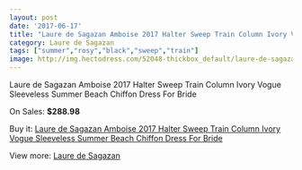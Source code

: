 ```yaml
---
layout: post
date: '2017-06-17'
title: "Laure de Sagazan Amboise 2017 Halter Sweep Train Column Ivory Vogue Sleeveless Summer Beach Chiffon Dress For Bride"
category: Laure de Sagazan
tags: ["summer","rosy","black","sweep","train"]
image: http://img.hectodress.com/52048-thickbox_default/laure-de-sagazan-amboise-2017-halter-sweep-train-column-ivory-vogue-sleeveless-summer-beach-chiffon-dress-for-bride.jpg
---
```

Laure de Sagazan Amboise 2017 Halter Sweep Train Column Ivory Vogue Sleeveless Summer Beach Chiffon Dress For Bride

On Sales: **$288.98**
<a href="https://www.hectodress.com/laure-de-sagazan/16425-laure-de-sagazan-amboise-2017-halter-sweep-train-column-ivory-vogue-sleeveless-summer-beach-chiffon-dress-for-bride.html"><amp-img layout="responsive" width="600" height="600" src="//img.hectodress.com/52048-thickbox_default/laure-de-sagazan-amboise-2017-halter-sweep-train-column-ivory-vogue-sleeveless-summer-beach-chiffon-dress-for-bride.jpg" alt="Laure de Sagazan Amboise 2017 Halter Sweep Train Column Ivory Vogue Sleeveless Summer Beach Chiffon Dress For Bride 0" /></a>
<a href="https://www.hectodress.com/laure-de-sagazan/16425-laure-de-sagazan-amboise-2017-halter-sweep-train-column-ivory-vogue-sleeveless-summer-beach-chiffon-dress-for-bride.html"><amp-img layout="responsive" width="600" height="600" src="//img.hectodress.com/52052-thickbox_default/laure-de-sagazan-amboise-2017-halter-sweep-train-column-ivory-vogue-sleeveless-summer-beach-chiffon-dress-for-bride.jpg" alt="Laure de Sagazan Amboise 2017 Halter Sweep Train Column Ivory Vogue Sleeveless Summer Beach Chiffon Dress For Bride 1" /></a>
<a href="https://www.hectodress.com/laure-de-sagazan/16425-laure-de-sagazan-amboise-2017-halter-sweep-train-column-ivory-vogue-sleeveless-summer-beach-chiffon-dress-for-bride.html"><amp-img layout="responsive" width="600" height="600" src="//img.hectodress.com/52051-thickbox_default/laure-de-sagazan-amboise-2017-halter-sweep-train-column-ivory-vogue-sleeveless-summer-beach-chiffon-dress-for-bride.jpg" alt="Laure de Sagazan Amboise 2017 Halter Sweep Train Column Ivory Vogue Sleeveless Summer Beach Chiffon Dress For Bride 2" /></a>
<a href="https://www.hectodress.com/laure-de-sagazan/16425-laure-de-sagazan-amboise-2017-halter-sweep-train-column-ivory-vogue-sleeveless-summer-beach-chiffon-dress-for-bride.html"><amp-img layout="responsive" width="600" height="600" src="//img.hectodress.com/52050-thickbox_default/laure-de-sagazan-amboise-2017-halter-sweep-train-column-ivory-vogue-sleeveless-summer-beach-chiffon-dress-for-bride.jpg" alt="Laure de Sagazan Amboise 2017 Halter Sweep Train Column Ivory Vogue Sleeveless Summer Beach Chiffon Dress For Bride 3" /></a>
<a href="https://www.hectodress.com/laure-de-sagazan/16425-laure-de-sagazan-amboise-2017-halter-sweep-train-column-ivory-vogue-sleeveless-summer-beach-chiffon-dress-for-bride.html"><amp-img layout="responsive" width="600" height="600" src="//img.hectodress.com/52049-thickbox_default/laure-de-sagazan-amboise-2017-halter-sweep-train-column-ivory-vogue-sleeveless-summer-beach-chiffon-dress-for-bride.jpg" alt="Laure de Sagazan Amboise 2017 Halter Sweep Train Column Ivory Vogue Sleeveless Summer Beach Chiffon Dress For Bride 4" /></a>

Buy it: [Laure de Sagazan Amboise 2017 Halter Sweep Train Column Ivory Vogue Sleeveless Summer Beach Chiffon Dress For Bride](https://www.hectodress.com/laure-de-sagazan/16425-laure-de-sagazan-amboise-2017-halter-sweep-train-column-ivory-vogue-sleeveless-summer-beach-chiffon-dress-for-bride.html "Laure de Sagazan Amboise 2017 Halter Sweep Train Column Ivory Vogue Sleeveless Summer Beach Chiffon Dress For Bride")

View more: [Laure de Sagazan](https://www.hectodress.com/321-laure-de-sagazan "Laure de Sagazan")